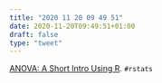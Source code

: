 ```yaml
---
title: "2020 11 20 09 49 51"
date: 2020-11-20T09:49:51+01:00
draft: false
type: "tweet"
---
```

[ANOVA: A Short Intro Using R](https://stat.ethz.ch/~meier/teaching/anova/). `#rstats`
